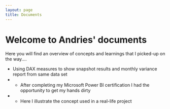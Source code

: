 ```yaml
---
layout: page
title: Documents
---
```


# Welcome to Andries' documents 

Here you will find an overview of concepts and learnings that I picked-up on the way.... 

*  Using DAX measures to show snapshot results and monthly variance report from same data set
*  * After completing my Microsoft Power BI certification I had the opportunity to get my hands dirty
*  * Here I illustrate the concept used in a real-life project
